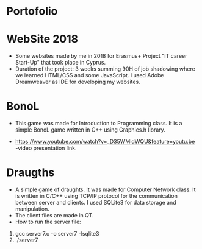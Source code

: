 # Portofolio
# WebSite 2018
  - Some websites made by me in 2018 for Erasmus+ Project "IT career Start-Up" that took place in Cyprus. 
  - Duration of the project: 3 weeks summing 90H of job shadowing where we learned HTML/CSS and some JavaScript. I used Adobe Dreamweaver as IDE for developing my websites.

# BonoL
  - This game was made for Introduction to Programming class. It is a simple BonoL game written in C++ using Graphics.h library.

- https://www.youtube.com/watch?v=_D35WMldWQU&feature=youtu.be -video presentation link.

# Draugths
  - A simple game of draughts. It was made for Computer Network class. It is written in C/C++ using TCP/IP protocol for the communication between server and clients. I used SQLite3 for data storage and manipulation.
  - The client files are made in QT.
  - How to run the server file: 
  1. gcc server7.c -o server7 -lsqlite3
  2. ./server7
